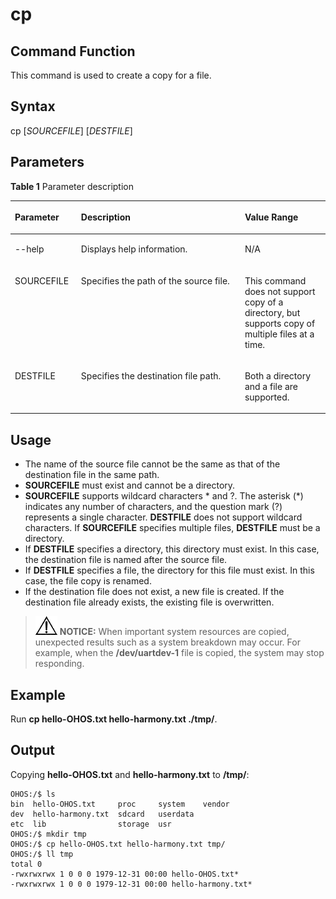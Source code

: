 # cp

## Command Function<a name="section6841203041513"></a>

This command is used to create a copy for a file.

## Syntax<a name="section24286359150"></a>

cp \[_SOURCEFILE_\] \[_DESTFILE_\]

## Parameters<a name="section558617385152"></a>

**Table  1**  Parameter description

<a name="table1130mcpsimp"></a>
<table><thead align="left"><tr id="row1136mcpsimp"><th class="cellrowborder" valign="top" width="21%" id="mcps1.2.4.1.1"><p id="p1138mcpsimp"><a name="p1138mcpsimp"></a><a name="p1138mcpsimp"></a><strong id="b203611832412"><a name="b203611832412"></a><a name="b203611832412"></a>Parameter</strong></p>
</th>
<th class="cellrowborder" valign="top" width="52%" id="mcps1.2.4.1.2"><p id="p1140mcpsimp"><a name="p1140mcpsimp"></a><a name="p1140mcpsimp"></a><strong id="b1170512342014"><a name="b1170512342014"></a><a name="b1170512342014"></a>Description</strong></p>
</th>
<th class="cellrowborder" valign="top" width="27%" id="mcps1.2.4.1.3"><p id="p1142mcpsimp"><a name="p1142mcpsimp"></a><a name="p1142mcpsimp"></a><strong id="b173835351418"><a name="b173835351418"></a><a name="b173835351418"></a>Value Range</strong></p>
</th>
</tr>
</thead>
<tbody><tr id="row217620816236"><td class="cellrowborder" valign="top" width="21%" headers="mcps1.2.4.1.1 "><p id="p181687832310"><a name="p181687832310"></a><a name="p181687832310"></a>--help</p>
</td>
<td class="cellrowborder" valign="top" width="52%" headers="mcps1.2.4.1.2 "><p id="p181687882317"><a name="p181687882317"></a><a name="p181687882317"></a>Displays help information.</p>
</td>
<td class="cellrowborder" valign="top" width="27%" headers="mcps1.2.4.1.3 "><p id="p18168118182312"><a name="p18168118182312"></a><a name="p18168118182312"></a>N/A</p>
</td>
</tr>
<tr id="row1417648122313"><td class="cellrowborder" valign="top" width="21%" headers="mcps1.2.4.1.1 "><p id="p516816822316"><a name="p516816822316"></a><a name="p516816822316"></a>SOURCEFILE</p>
</td>
<td class="cellrowborder" valign="top" width="52%" headers="mcps1.2.4.1.2 "><p id="p81686862314"><a name="p81686862314"></a><a name="p81686862314"></a>Specifies the path of the source file.</p>
</td>
<td class="cellrowborder" valign="top" width="27%" headers="mcps1.2.4.1.3 "><p id="p1016811862312"><a name="p1016811862312"></a><a name="p1016811862312"></a>This command does not support copy of a directory, but supports copy of multiple files at a time.</p>
</td>
</tr>
<tr id="row191761384231"><td class="cellrowborder" valign="top" width="21%" headers="mcps1.2.4.1.1 "><p id="p13168880235"><a name="p13168880235"></a><a name="p13168880235"></a>DESTFILE</p>
</td>
<td class="cellrowborder" valign="top" width="52%" headers="mcps1.2.4.1.2 "><p id="p9168789231"><a name="p9168789231"></a><a name="p9168789231"></a>Specifies the destination file path.</p>
</td>
<td class="cellrowborder" valign="top" width="27%" headers="mcps1.2.4.1.3 "><p id="p316810810235"><a name="p316810810235"></a><a name="p316810810235"></a>Both a directory and a file are supported.</p>
</td>
</tr>
</tbody>
</table>

## Usage<a name="section16128156162"></a>

-   The name of the source file cannot be the same as that of the destination file in the same path.
-   **SOURCEFILE**  must exist and cannot be a directory.
-   **SOURCEFILE**  supports wildcard characters \* and ?. The asterisk \(\*\) indicates any number of characters, and the question mark \(?\) represents a single character.  **DESTFILE**  does not support wildcard characters. If  **SOURCEFILE**  specifies multiple files,  **DESTFILE**  must be a directory.
-   If  **DESTFILE**  specifies a directory, this directory must exist. In this case, the destination file is named after the source file.
-   If  **DESTFILE**  specifies a file, the directory for this file must exist. In this case, the file copy is renamed.
-   If the destination file does not exist, a new file is created. If the destination file already exists, the existing file is overwritten.

>![](../public_sys-resources/icon-notice.gif) **NOTICE:** 
>When important system resources are copied, unexpected results such as a system breakdown may occur. For example, when the  **/dev/uartdev-1**  file is copied, the system may stop responding.

## Example<a name="section19354171211618"></a>

Run  **cp hello-OHOS.txt hello-harmony.txt ./tmp/**.

## Output<a name="section16754183195914"></a>

Copying  **hello-OHOS.txt**  and  **hello-harmony.txt**  to  **/tmp/**:

```
OHOS:/$ ls
bin  hello-OHOS.txt     proc     system    vendor
dev  hello-harmony.txt  sdcard   userdata
etc  lib                storage  usr
OHOS:/$ mkdir tmp
OHOS:/$ cp hello-OHOS.txt hello-harmony.txt tmp/
OHOS:/$ ll tmp
total 0
-rwxrwxrwx 1 0 0 0 1979-12-31 00:00 hello-OHOS.txt*
-rwxrwxrwx 1 0 0 0 1979-12-31 00:00 hello-harmony.txt*
```


